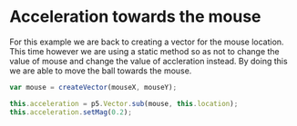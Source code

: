 # Acceleration towards the mouse
For this example we are back to creating a vector for the mouse location. This time however we are using a static method so as not to change the value of mouse and change the value of accleration instead.
By doing this we are able to move the ball towards the mouse.
```js
var mouse = createVector(mouseX, mouseY);

this.acceleration = p5.Vector.sub(mouse, this.location);
this.acceleration.setMag(0.2);
```
